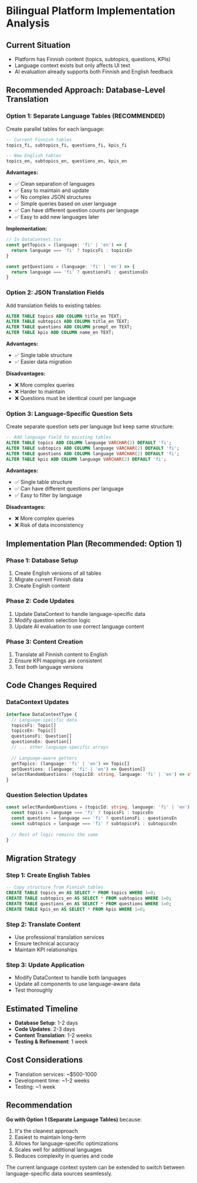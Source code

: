 # Bilingual Platform Implementation Analysis

## Current Situation
- Platform has Finnish content (topics, subtopics, questions, KPIs)
- Language context exists but only affects UI text
- AI evaluation already supports both Finnish and English feedback

## Recommended Approach: Database-Level Translation

### Option 1: Separate Language Tables (RECOMMENDED)
Create parallel tables for each language:

```sql
-- Current Finnish tables
topics_fi, subtopics_fi, questions_fi, kpis_fi

-- New English tables  
topics_en, subtopics_en, questions_en, kpis_en
```

**Advantages:**
- ✅ Clean separation of languages
- ✅ Easy to maintain and update
- ✅ No complex JSON structures
- ✅ Simple queries based on user language
- ✅ Can have different question counts per language
- ✅ Easy to add new languages later

**Implementation:**
```typescript
// In DataContext.tsx
const getTopics = (language: 'fi' | 'en') => {
  return language === 'fi' ? topicsFi : topicsEn
}

const getQuestions = (language: 'fi' | 'en') => {
  return language === 'fi' ? questionsFi : questionsEn
}
```

### Option 2: JSON Translation Fields
Add translation fields to existing tables:

```sql
ALTER TABLE topics ADD COLUMN title_en TEXT;
ALTER TABLE subtopics ADD COLUMN title_en TEXT;
ALTER TABLE questions ADD COLUMN prompt_en TEXT;
ALTER TABLE kpis ADD COLUMN name_en TEXT;
```

**Advantages:**
- ✅ Single table structure
- ✅ Easier data migration

**Disadvantages:**
- ❌ More complex queries
- ❌ Harder to maintain
- ❌ Questions must be identical count per language

### Option 3: Language-Specific Question Sets
Create separate question sets per language but keep same structure:

```sql
-- Add language field to existing tables
ALTER TABLE topics ADD COLUMN language VARCHAR(2) DEFAULT 'fi';
ALTER TABLE subtopics ADD COLUMN language VARCHAR(2) DEFAULT 'fi';
ALTER TABLE questions ADD COLUMN language VARCHAR(2) DEFAULT 'fi';
ALTER TABLE kpis ADD COLUMN language VARCHAR(2) DEFAULT 'fi';
```

**Advantages:**
- ✅ Single table structure
- ✅ Can have different questions per language
- ✅ Easy to filter by language

**Disadvantages:**
- ❌ More complex queries
- ❌ Risk of data inconsistency

## Implementation Plan (Recommended: Option 1)

### Phase 1: Database Setup
1. Create English versions of all tables
2. Migrate current Finnish data
3. Create English content

### Phase 2: Code Updates
1. Update DataContext to handle language-specific data
2. Modify question selection logic
3. Update AI evaluation to use correct language content

### Phase 3: Content Creation
1. Translate all Finnish content to English
2. Ensure KPI mappings are consistent
3. Test both language versions

## Code Changes Required

### DataContext Updates
```typescript
interface DataContextType {
  // Language-specific data
  topicsFi: Topic[]
  topicsEn: Topic[]
  questionsFi: Question[]
  questionsEn: Question[]
  // ... other language-specific arrays
  
  // Language-aware getters
  getTopics: (language: 'fi' | 'en') => Topic[]
  getQuestions: (language: 'fi' | 'en') => Question[]
  selectRandomQuestions: (topicId: string, language: 'fi' | 'en') => string[]
}
```

### Question Selection Updates
```typescript
const selectRandomQuestions = (topicId: string, language: 'fi' | 'en'): string[] => {
  const topics = language === 'fi' ? topicsFi : topicsEn
  const questions = language === 'fi' ? questionsFi : questionsEn
  const subtopics = language === 'fi' ? subtopicsFi : subtopicsEn
  
  // Rest of logic remains the same
}
```

## Migration Strategy

### Step 1: Create English Tables
```sql
-- Copy structure from Finnish tables
CREATE TABLE topics_en AS SELECT * FROM topics WHERE 1=0;
CREATE TABLE subtopics_en AS SELECT * FROM subtopics WHERE 1=0;
CREATE TABLE questions_en AS SELECT * FROM questions WHERE 1=0;
CREATE TABLE kpis_en AS SELECT * FROM kpis WHERE 1=0;
```

### Step 2: Translate Content
- Use professional translation services
- Ensure technical accuracy
- Maintain KPI relationships

### Step 3: Update Application
- Modify DataContext to handle both languages
- Update all components to use language-aware data
- Test thoroughly

## Estimated Timeline
- **Database Setup**: 1-2 days
- **Code Updates**: 2-3 days  
- **Content Translation**: 1-2 weeks
- **Testing & Refinement**: 1 week

## Cost Considerations
- Translation services: ~$500-1000
- Development time: ~1-2 weeks
- Testing: ~1 week

## Recommendation
**Go with Option 1 (Separate Language Tables)** because:
1. It's the cleanest approach
2. Easiest to maintain long-term
3. Allows for language-specific optimizations
4. Scales well for additional languages
5. Reduces complexity in queries and code

The current language context system can be extended to switch between language-specific data sources seamlessly.
